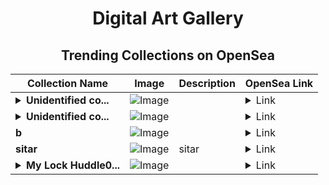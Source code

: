 <div align="center">

# Digital Art Gallery

## Trending Collections on OpenSea

| Collection Name                       | Image                                                                                     | Description                       | OpenSea Link                                                                                          |
|---------------------------------------|-------------------------------------------------------------------------------------------|-----------------------------------|--------------------------------------------------------------------------------------------------------|
| **<details><summary>Unidentified co...</summary>Unidentified contract 18b9cd7a-9a72-47a0-a3d6-dedbb0667e49</details>** | ![Image](https://i.seadn.io/s/raw/files/a837708742ad8afcb35eb60ba787976d.jpg?w=500&auto=format?w=200&auto=format) |  | <details><summary>Link</summary>[Unidentified contract 18b9cd7a-9a72-47a0-a3d6-dedbb0667e49](https://opensea.io/collection/unidentified-contract-18b9cd7a-9a72-47a0-a3d6-dedb)</details> |
| **<details><summary>Unidentified co...</summary>Unidentified contract 054c84e3-5aa2-42b3-9af5-5fa266a2029c</details>** | ![Image](https://i.seadn.io/s/raw/files/a837708742ad8afcb35eb60ba787976d.jpg?w=500&auto=format?w=200&auto=format) |  | <details><summary>Link</summary>[Unidentified contract 054c84e3-5aa2-42b3-9af5-5fa266a2029c](https://opensea.io/collection/unidentified-contract-054c84e3-5aa2-42b3-9af5-5fa2)</details> |
| **b** | ![Image](https://i.seadn.io/s/raw/files/184e879e8a72d766d5e53fa9cfa29237.jpg?w=500&auto=format?w=200&auto=format) |  | <details><summary>Link</summary>[b](https://opensea.io/collection/b-12194)</details> |
| **sitar** | ![Image](https://i.seadn.io/s/raw/files/d383dffbec62fb26a2914cfd41415447.png?w=500&auto=format?w=200&auto=format) | sitar | <details><summary>Link</summary>[sitar](https://opensea.io/collection/sitar-2)</details> |
| **<details><summary>My Lock Huddle0...</summary>My Lock Huddle01</details>** | ![Image](https://raw.seadn.io/files/21f38a776ec58ec95b02716720bec120.svg?w=200&auto=format) |  | <details><summary>Link</summary>[My Lock Huddle01](https://opensea.io/collection/my-lock-huddle01)</details> |

</div>